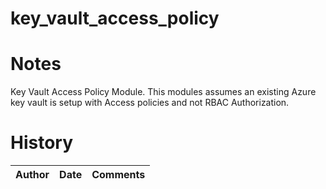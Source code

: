 # key_vault_access_policy

# Notes

Key Vault Access Policy Module. This modules assumes an existing Azure key vault is setup with Access policies and not RBAC Authorization.

# History
| Author | Date | Comments |
|--------|------|----------|

